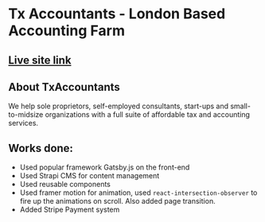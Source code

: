 # Tx Accountants - London Based Accounting Farm

## [Live site link](https://txaccountants.co.uk)

## About TxAccountants

We help sole proprietors, self-employed consultants, start-ups and small-to-midsize organizations with a full suite of affordable tax and accounting services.

## Works done:

- Used popular framework Gatsby.js on the front-end
- Used Strapi CMS for content management
- Used reusable components
- Used framer motion for animation, used `react-intersection-observer` to fire up the animations on scroll. Also added page transition.
- Added Stripe Payment system
